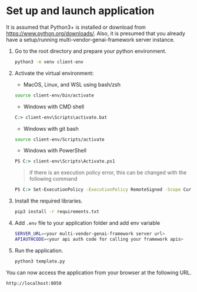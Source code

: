 # Set up and launch application

It is assumed that Python3+ is installed or download from <https://www.python.org/downloads/>.
Also, it is presumed that you already have a setup/running multi-vendor-genai-framework server instance.

1. Go to the root directory and prepare your python environment.

   ```sh
   python3 -m venv client-env
   ```

2. Activate the virtual environment:

   - MacOS, Linux, and WSL using bash/zsh

   ```sh
   source client-env/bin/activate
   ```

   - Windows with CMD shell

   ```cmd
   C:> client-env\Scripts\activate.bat
   ```

   - Windows with git bash

   ```sh
   source client-env/Scripts/activate
   ```

   - Windows with PowerShell

   ```cmd
   PS C:> client-env\Scripts\Activate.ps1
   ```

   > if there is an execution policy error, this can be changed with the following command

   ```cmd
   PS C:> Set-ExecutionPolicy -ExecutionPolicy RemoteSigned -Scope CurrentUser
   ```

3. Install the required libraries.

   ```sh
   pip3 install -r requirements.txt
   ```

4. Add `.env` file to your application folder and add env variable

   ```sh
   SERVER_URL=<your multi-vendor-genai-framework server url>
   APIAUTHCODE=<your api auth code for calling your framework apis>
   ```

5. Run the application.

   ```sh
   python3 template.py
   ```

You can now access the application from your browser at the following URL.

```url
http://localhost:8050
```
